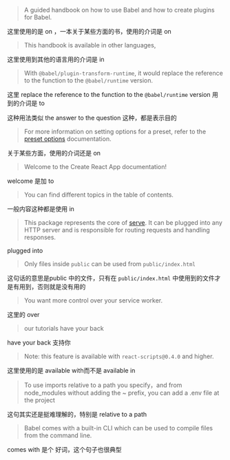 > A guided handbook on how to use Babel and how to create plugins for Babel.

这里使用的是 on ，一本关于某些方面的书，使用的介词是 on 

> This handbook is available in other languages,

这里使用到其他的语言用的介词是 in 

> With `@babel/plugin-transform-runtime`, it would replace the reference to the function to the `@babel/runtime` version.

这里 replace the reference to the function to the `@babel/runtime` version 用到的介词是 to 

这种用法类似 the answer to the question 这种，都是表示目的

> For more information on setting options for a preset, refer to the [preset options](https://babeljs.io/docs/en/presets#preset-options) documentation.

关于某些方面，使用的介词还是 on 

> Welcome to the Create React App documentation!

welcome  是加 to 

> You can find different topics in the table of contents. 

一般内容这种都是使用 in 

> This package represents the core of [serve](https://github.com/vercel/serve). It can be plugged into any HTTP server and is responsible for routing requests and handling responses.

plugged into 

> Only files inside `public` can be used from `public/index.html`

这句话的意思是public 中的文件，只有在 `public/index.html` 中使用到的文件才是有用到，否则就是没有用的

> You want more control over your service worker.

这里的 over 

> our tutorials have your back

have  your back 支持你 

> Note: this feature is available with `react-scripts@0.4.0` and higher.

这里使用的是 available with而不是 available in 

> To use imports relative to a path you specify，and from node_modules without adding the ~ prefix, you can add a .env file at the project 

这句其实还是挺难理解的，特别是 relative to a path

> Babel comes with a built-in CLI which can be used to compile files from the command line.

comes with 是个 好词，这个句子也很典型